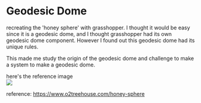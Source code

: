<h1>Geodesic Dome </h1>

recreating the 'honey sphere' with grasshopper.
I thought it would be easy since it is a geodesic dome, and I thought grasshopper had its own geodesic dome component.
However I found out this geodesic dome had its unique rules.

This made me study the origin of the geodesic dome and challenge to make a system to make a geodesic dome.

here's the reference image<br>
<img src="JounKim.github.io/geodesicDome/referenceImage.jpg">

reference: https://www.o2treehouse.com/honey-sphere
